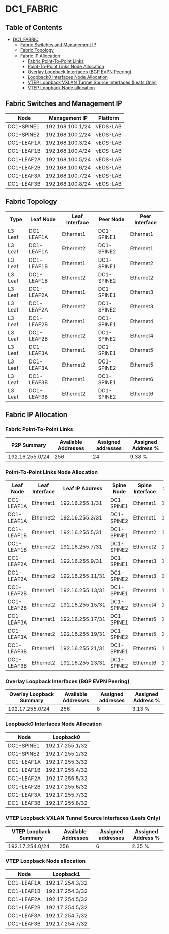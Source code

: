 # DC1_FABRIC

## Table of Contents

- [DC1_FABRIC](#dc1fabric )
  - [Fabric Switches and Management IP](#fabric-switches-and-management-ip)
  - [Fabric Topology](#fabric-topology)
  - [Fabric IP Allocation](#fabric-ip-allocation)
    - [Fabric Point-To-Point Links](#fabric-point-to-point-links)
    - [Point-To-Point Links Node Allocation](#point-to-point-links-node-allocation)
    - [Overlay Loopback Interfaces (BGP EVPN Peering)](#overlay-loopback-interfaces-bgp-evpn-peering)
    - [Loopback0 Interfaces Node Allocation](#loopback0-interfaces-node-allocation)
    - [VTEP Loopback VXLAN Tunnel Source Interfaces (Leafs Only)](#vtep-loopback-vxlan-tunnel-source-interfaces-leafs-only)
    - [VTEP Loopback Node allocation](#vtep-loopback-node-allocation)

## Fabric Switches and Management IP

| Node | Management IP | Platform |
| ---- | ------------- | -------- |
| DC1-SPINE1 | 192.168.100.1/24 | vEOS-LAB |
| DC1-SPINE2 | 192.168.100.2/24 | vEOS-LAB |
| DC1-LEAF1A | 192.168.100.3/24 | vEOS-LAB |
| DC1-LEAF1B | 192.168.100.4/24 | vEOS-LAB |
| DC1-LEAF2A | 192.168.100.5/24 | vEOS-LAB |
| DC1-LEAF2B | 192.168.100.6/24 | vEOS-LAB |
| DC1-LEAF3A | 192.168.100.7/24 | vEOS-LAB |
| DC1-LEAF3B | 192.168.100.8/24 | vEOS-LAB |

## Fabric Topology

| Type | Leaf Node | Leaf Interface | Peer Node | Peer Interface |
| ---- | --------- | -------------- | --------- | -------------- |
| L3 Leaf | DC1-LEAF1A | Ethernet1 | DC1-SPINE1 | Ethernet1 |
| L3 Leaf | DC1-LEAF1A | Ethernet2 | DC1-SPINE2 | Ethernet1 |
| L3 Leaf | DC1-LEAF1B | Ethernet1 | DC1-SPINE1 | Ethernet2 |
| L3 Leaf | DC1-LEAF1B | Ethernet2 | DC1-SPINE2 | Ethernet2 |
| L3 Leaf | DC1-LEAF2A | Ethernet1 | DC1-SPINE1 | Ethernet3 |
| L3 Leaf | DC1-LEAF2A | Ethernet2 | DC1-SPINE2 | Ethernet3 |
| L3 Leaf | DC1-LEAF2B | Ethernet1 | DC1-SPINE1 | Ethernet4 |
| L3 Leaf | DC1-LEAF2B | Ethernet2 | DC1-SPINE2 | Ethernet4 |
| L3 Leaf | DC1-LEAF3A | Ethernet1 | DC1-SPINE1 | Ethernet5 |
| L3 Leaf | DC1-LEAF3A | Ethernet2 | DC1-SPINE2 | Ethernet5 |
| L3 Leaf | DC1-LEAF3B | Ethernet1 | DC1-SPINE1 | Ethernet6 |
| L3 Leaf | DC1-LEAF3B | Ethernet2 | DC1-SPINE2 | Ethernet6 |

## Fabric IP Allocation

### Fabric Point-To-Point Links

| P2P Summary | Available Addresses | Assigned addresses | Assigned Address % |
| ----------- | ------------------- | ------------------ | ------------------ |
| 192.16.255.0/24 | 256 | 24 | 9.38 % |

### Point-To-Point Links Node Allocation

| Leaf Node | Leaf Interface | Leaf IP Address | Spine Node | Spine Interface | Spine IP Address |
| --------- | -------------- | --------------- | ---------- | --------------- | ---------------- |
| DC1-LEAF1A | Ethernet1 | 192.16.255.1/31 | DC1-SPINE1 | Ethernet1 | 192.16.255.0/31 |
| DC1-LEAF1A | Ethernet2 | 192.16.255.3/31 | DC1-SPINE2 | Ethernet1 | 192.16.255.2/31 |
| DC1-LEAF1B | Ethernet1 | 192.16.255.5/31 | DC1-SPINE1 | Ethernet2 | 192.16.255.4/31 |
| DC1-LEAF1B | Ethernet2 | 192.16.255.7/31 | DC1-SPINE2 | Ethernet2 | 192.16.255.6/31 |
| DC1-LEAF2A | Ethernet1 | 192.16.255.9/31 | DC1-SPINE1 | Ethernet3 | 192.16.255.8/31 |
| DC1-LEAF2A | Ethernet2 | 192.16.255.11/31 | DC1-SPINE2 | Ethernet3 | 192.16.255.10/31 |
| DC1-LEAF2B | Ethernet1 | 192.16.255.13/31 | DC1-SPINE1 | Ethernet4 | 192.16.255.12/31 |
| DC1-LEAF2B | Ethernet2 | 192.16.255.15/31 | DC1-SPINE2 | Ethernet4 | 192.16.255.14/31 |
| DC1-LEAF3A | Ethernet1 | 192.16.255.17/31 | DC1-SPINE1 | Ethernet5 | 192.16.255.16/31 |
| DC1-LEAF3A | Ethernet2 | 192.16.255.19/31 | DC1-SPINE2 | Ethernet5 | 192.16.255.18/31 |
| DC1-LEAF3B | Ethernet1 | 192.16.255.21/31 | DC1-SPINE1 | Ethernet6 | 192.16.255.20/31 |
| DC1-LEAF3B | Ethernet2 | 192.16.255.23/31 | DC1-SPINE2 | Ethernet6 | 192.16.255.22/31 |

### Overlay Loopback Interfaces (BGP EVPN Peering)

| Overlay Loopback Summary | Available Addresses | Assigned addresses | Assigned Address % |
| ------------------------ | ------------------- | ------------------ | ------------------ |
| 192.17.255.0/24 | 256 | 8 | 3.13 % |

### Loopback0 Interfaces Node Allocation

| Node | Loopback0 |
| ---- | --------- |
| DC1-SPINE1 | 192.17.255.1/32 |
| DC1-SPINE2 | 192.17.255.2/32 |
| DC1-LEAF1A | 192.17.255.3/32 |
| DC1-LEAF1B | 192.17.255.4/32 |
| DC1-LEAF2A | 192.17.255.5/32 |
| DC1-LEAF2B | 192.17.255.6/32 |
| DC1-LEAF3A | 192.17.255.7/32 |
| DC1-LEAF3B | 192.17.255.8/32 |

### VTEP Loopback VXLAN Tunnel Source Interfaces (Leafs Only)

| VTEP Loopback Summary | Available Addresses | Assigned addresses | Assigned Address % |
| --------------------- | ------------------- | ------------------ | ------------------ |
| 192.17.254.0/24 | 256 | 6 | 2.35 % |

### VTEP Loopback Node allocation

| Node | Loopback1 |
| ---- | --------- |
| DC1-LEAF1A | 192.17.254.3/32 |
| DC1-LEAF1B | 192.17.254.3/32 |
| DC1-LEAF2A | 192.17.254.5/32 |
| DC1-LEAF2B | 192.17.254.5/32 |
| DC1-LEAF3A | 192.17.254.7/32 |
| DC1-LEAF3B | 192.17.254.7/32 |
